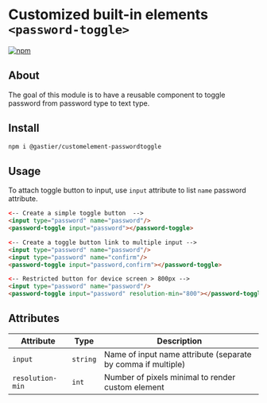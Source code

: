 # Customized built-in elements `<password-toggle>`

[![npm](https://img.shields.io/npm/v/@gastier/customelement-passwordtoggle.svg)](http://npm.im/@gastier/customelement-passwordtoggle)

## About
The goal of this module is to have a reusable component to toggle password from password type to text type.

## Install
```bash
npm i @gastier/customelement-passwordtoggle
```

## Usage
To attach toggle button to input, use `input` attribute to list `name` password attribute.

```html
<-- Create a simple toggle button  -->
<input type="password" name="password"/>
<password-toggle input="password"></password-toggle>
```

```html
<-- Create a toggle button link to multiple input -->
<input type="password" name="password"/>
<input type="password" name="confirm"/>
<password-toggle input="password,confirm"></password-toggle>
```

```html
<-- Restricted button for device screen > 800px -->
<input type="password" name="password"/>
<password-toggle input="password" resolution-min="800"></password-toggle>
```

## Attributes

| Attribute        | Type     | Description                                                  |
|------------------|----------|--------------------------------------------------------------|
| `input`          | `string` | Name of input name attribute (separate by comma if multiple) |
| `resolution-min` | `int`    | Number of pixels minimal to render custom element            |
